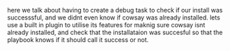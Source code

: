 here we talk about having to create a debug task to check if our install was successsful, and we didnt even know if cowsay was already installed. lets use a built in plugin to utilise its features for maknig sure cowsay isnt already installed, and check that the installataion was succesful so that the playbook knows if it should call it success or not.